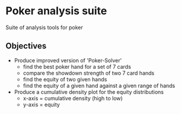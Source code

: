 # Poker analysis suite 
Suite of analysis tools for poker 

## Objectives 
- Produce improved version of 'Poker-Solver' 
  - find the best poker hand for a set of 7 cards 
  - compare the showdown strength of two 7 card hands 
  - find the equity of two given hands 
  - find the equity of a given hand against a given range of hands 
- Produce a cumulative density plot for the equity distributions 
  - x-axis = cumulative density (high to low) 
  - y-axis = equity 
